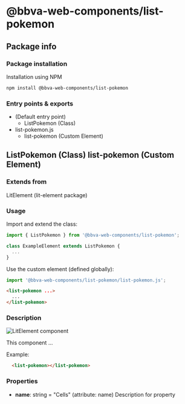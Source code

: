 # @bbva-web-components/list-pokemon

## Package info

### Package installation

Installation using NPM

```bash
npm install @bbva-web-components/list-pokemon
```

### Entry points & exports

- (Default entry point)
  - ListPokemon (Class)
- list-pokemon.js
  - list-pokemon (Custom Element)


## ListPokemon (Class) list-pokemon (Custom Element) 

### Extends from

LitElement (lit-element package)

### Usage

Import and extend the class:

```js
import { ListPokemon } from '@bbva-web-components/list-pokemon';

class ExampleElement extends ListPokemon {
  ...
}
```

Use the custom element (defined globally):

```js
import '@bbva-web-components/list-pokemon/list-pokemon.js';
```

```html
<list-pokemon ...>
  ...
</list-pokemon>
```

### Description

![LitElement component](https://img.shields.io/badge/litElement-component-blue.svg)

This component ...

Example:

```html
  <list-pokemon></list-pokemon>
```

### Properties

- **name**: string = "Cells" (attribute: name)
    Description for property
